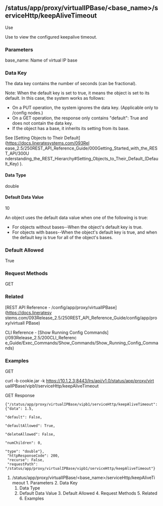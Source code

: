 ## /status/app/proxy/virtualIPBase/<base_name>/serviceHttp/keepAliveTimeout

Use

Use to view the configured keepalive timeout.

### Parameters

base_name: Name of virtual IP base

### Data Key

The data key contains the number of seconds (can be fractional).

Note: When the default key is set to true, it means the object is set to its
default. In this case, the system works as follows:

  * On a PUT operation, the system ignores the data key. (Applicable only to /config nodes.)
  * On a GET operation, the response only contains "default": True and does not contain the data key.
  * If the object has a base, it inherits its setting from its base.

See [Setting Objects to Their Default](https://docs.lineratesystems.com/093Rel
ease_2.5/250REST_API_Reference_Guide/000Getting_Started_with_the_REST_API/300U
nderstanding_the_REST_Hierarchy#Setting_Objects_to_Their_Default_(Default_Key)
).

#### Data Type

double

#### Default Data Value

10

An object uses the default data value when one of the following is true:

  * For objects without bases--When the object's default key is true.
  * For objects with bases--When the object's default key is true, and when the default key is true for all of the object's bases.

### Default Allowed

True

### Request Methods

GET

### Related

[REST API Reference - /config/app/proxy/virtualIPBase](https://docs.lineratesy
stems.com/093Release_2.5/250REST_API_Reference_Guide/config/app/proxy/virtualI
PBase)

CLI Reference - [Show Running Config Commands](/093Release_2.5/200CLI_Referenc
e_Guide/Exec_Commands/Show_Commands/Show_Running_Config_Commands)

### Examples

GET

curl -b cookie.jar -k https://10.1.2.3:8443/lrs/api/v1.0/status/app/proxy/virt
ualIPBase/vipb1/serviceHttp/keepAliveTimeout

GET Response

    
    
    {"/status/app/proxy/virtualIPBase/vipb1/serviceHttp/keepAliveTimeout": {"data": 1.5,
                                                                            "default": False,
                                                                            "defaultAllowed": True,
                                                                            "deleteAllowed": False,
                                                                            "numChildren": 0,
                                                                            "type": "double"},
     "httpResponseCode": 200,
     "recurse": False,
     "requestPath": "/status/app/proxy/virtualIPBase/vipb1/serviceHttp/keepAliveTimeout"}
    

  1. /status/app/proxy/virtualIPBase/<base_name>/serviceHttp/keepAliveTimeout
    1. Parameters
    2. Data Key
      1. Data Type
      2. Default Data Value
    3. Default Allowed
    4. Request Methods
    5. Related
    6. Examples

